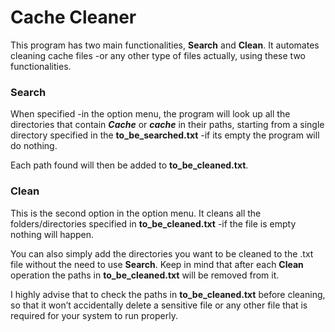 # Cache Cleaner

This program has two main functionalities, **Search** and **Clean**. It automates cleaning cache files -or any other type of files actually, using these two functionalities.


### Search

When specified -in the option menu, the program will look up all the directories that contain **_Cache_** or **_cache_** in their paths, starting from a single directory specified in the **to_be_searched.txt** -if its empty the program will do nothing.

Each path found will then be added to **to_be_cleaned.txt**.


### Clean

This is the second option in the option menu. It cleans all the folders/directories specified in **to_be_cleaned.txt** -if the file is empty nothing will happen.

You can also simply add the directories you want to be cleaned to the .txt file without the need to use **Search**. Keep in mind that after each **Clean** operation the paths in **to_be_cleaned.txt** will be removed from it.

I highly advise that to check the paths in **to_be_cleaned.txt** before cleaning, so that it won’t accidentally delete a sensitive file or any other file that is required for your system to run properly.
